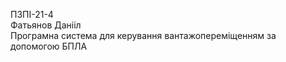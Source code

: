 ПЗПІ-21-4  
Фатьянов Данііл  
Програмна система для керування вантажопереміщенням за 
допомогою БПЛА  
